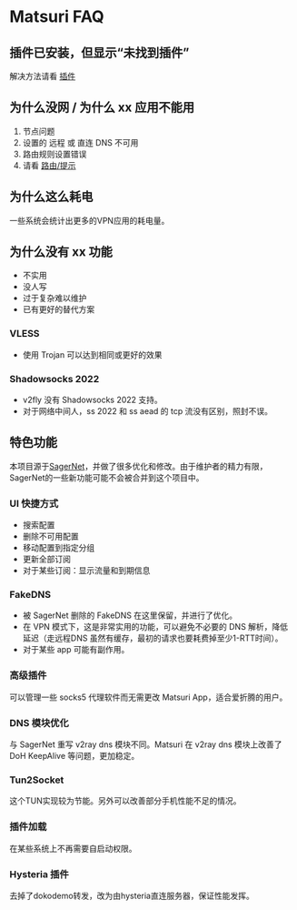 # Matsuri FAQ

## 插件已安装，但显示“未找到插件”

解决方法请看 [插件](/plugin/)

## 为什么没网 / 为什么 xx 应用不能用

1. 节点问题
2. 设置的 远程 或 直连 DNS 不可用
3. 路由规则设置错误
4. 请看 [路由/提示](/m-route/)

## 为什么这么耗电

一些系统会统计出更多的VPN应用的耗电量。

## 为什么没有 xx 功能

* 不实用
* 没人写
* 过于复杂难以维护
* 已有更好的替代方案

### VLESS

* 使用 Trojan 可以达到相同或更好的效果

### Shadowsocks 2022

* v2fly 没有 Shadowsocks 2022 支持。
* 对于网络中间人，ss 2022 和 ss aead 的 tcp 流没有区别，照封不误。

## 特色功能

本项目源于[SagerNet](https://github.com/SagerNet/SagerNet)，并做了很多优化和修改。由于维护者的精力有限，SagerNet的一些新功能可能不会被合并到这个项目中。

### UI 快捷方式

* 搜索配置
* 删除不可用配置
* 移动配置到指定分组
* 更新全部订阅
* 对于某些订阅：显示流量和到期信息

### FakeDNS

* 被 SagerNet 删除的 FakeDNS 在这里保留，并进行了优化。
* 在 VPN 模式下，这是非常实用的功能，可以避免不必要的 DNS 解析，降低延迟（走远程DNS 虽然有缓存，最初的请求也要耗费掉至少1-RTT时间）。
* 对于某些 app 可能有副作用。

### 高级插件
可以管理一些 socks5 代理软件而无需更改 Matsuri App，适合爱折腾的用户。

### DNS 模块优化
与 SagerNet 重写 v2ray dns 模块不同。Matsuri 在 v2ray dns 模块上改善了 DoH KeepAlive 等问题，更加稳定。

### Tun2Socket
这个TUN实现较为节能。另外可以改善部分手机性能不足的情况。

### 插件加载
在某些系统上不再需要自启动权限。

### Hysteria 插件
去掉了dokodemo转发，改为由hysteria直连服务器，保证性能发挥。
